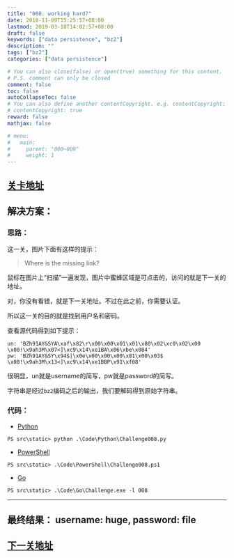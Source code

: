 ```yaml
---
title: "008. working hard?"
date: 2018-11-09T15:25:57+08:00
lastmod: 2019-03-18T14:02:57+08:00
draft: false
keywords: ["data persistence", "bz2"]
description: ""
tags: ["bz2"]
categories: ["data persistence"]

# You can also close(false) or open(true) something for this content.
# P.S. comment can only be closed
comment: false
toc: false
autoCollapseToc: false
# You can also define another contentCopyright. e.g. contentCopyright: "This is another copyright."
# contentCopyright: true
reward: false
mathjax: false

# menu:
#   main:
#     parent: "000~009"
#     weight: 1
---
```


## [关卡地址][1]

## 解决方案：

### 思路：

这一关，图片下面有这样的提示：

>Where is the missing link?

鼠标在图片上“扫描”一遍发现，图片中蜜蜂区域是可点击的，访问的就是下一关的地址。

对，你没有看错，就是下一关地址。不过在此之前，你需要认证。

所以这一关的目的就是找到用户名和密码。

查看源代码得到如下提示：

```
un: 'BZh91AY&SYA\xaf\x82\r\x00\x00\x01\x01\x80\x02\xc0\x02\x00 \x00!\x9ah3M\x07<]\xc9\x14\xe1BA\x06\xbe\x084'
pw: 'BZh91AY&SY\x94$|\x0e\x00\x00\x00\x81\x00\x03$ \x00!\x9ah3M\x13<]\xc9\x14\xe1BBP\x91\xf08'
```

很明显，un就是username的简写，pw就是password的简写。

字符串是经过`bz2`编码之后的输出，我们要解码得到原始字符串。

### 代码：

* [Python][2]

```
PS src\static> python .\Code\Python\Challenge008.py
```

* [PowerShell][3]

```
PS src\static> .\Code\PowerShell\Challenge008.ps1
```

* [Go][4]

```
PS src\static> .\Code\Go\Challenge.exe -l 008
```

---
## 最终结果： username: huge, password: file

## [下一关地址][5]

[1]: http://www.pythonchallenge.com/pc/def/integrity.html
[2]: ../../Code/Python/Challenge008.py "点我查看源码"
[3]: ../../Code/PowerShell/Challenge008.ps1 "点我查看源码"
[4]: ../../Code/Go/Challenge008.go "点我查看源码"
[5]: http://www.pythonchallenge.com/pc/return/good.html
